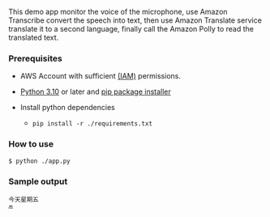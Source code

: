 
This demo app monitor the voice of the microphone, use Amazon Transcribe convert the speech into text, then use Amazon Translate service translate it to a second language, finally call the Amazon Polly to read the translated text.



### Prerequisites
- AWS Account with sufficient [(IAM)](https://aws.amazon.com/iam/) permissions.
- [Python 3.10](https://www.python.org/downloads/) or later and
  [pip package installer](https://pip.pypa.io/en/stable/)

- Install python dependencies
    - `pip install -r ./requirements.txt`


### How to use


```shell
$ python ./app.py
```

### Sample output
```shell
今天星期五
🔚
```
